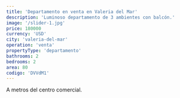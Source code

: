 ```yaml
---
title: 'Departamento en venta en Valeria del Mar'
description: 'Luminoso departamento de 3 ambientes con balcón.'
image: '/slider-1.jpg'
price: 180000
currency: 'USD'
city: 'valeria-del-mar'
operation: 'venta'
propertyType: 'departamento'
bathrooms: 2
bedrooms: 2
area: 80
codigo: 'DVVdM1'
---
```


A metros del centro comercial.
